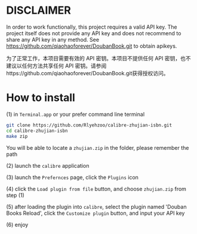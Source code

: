 # DISCLAIMER

In order to work functionally, this project requires a valid API key. The project itself does not provide any API key and does not recommend to share any API key in any method. See https://github.com/qiaohaoforever/DoubanBook.git to obtain apikeys.

为了正常工作，本项目需要有效的 API 密钥。本项目不提供任何 API 密钥，也不建议以任何方法共享任何 API 密钥。请参阅https://github.com/qiaohaoforever/DoubanBook.git获得授权访问。

# How to install

(1) in `Terminal.app` or your prefer command line terminal

```bash
git clone https://github.com/Rlyehzoo/calibre-zhujian-isbn.git
cd calibre-zhujian-isbn
make zip
```

You will be able to locate a `zhujian.zip` in the folder, please remember the path

(2) launch the `calibre` application

(3) launch the `Prefernces` page, click the `Plugins` icon

(4) click the `Load plugin from file` button, and choose `zhujian.zip` from step (1)

(5) after loading the plugin into `calibre`, select the plugin named 'Douban Books Reload', click the `Customize plugin` button, and input your API key

(6) enjoy

